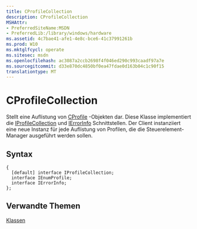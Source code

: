 ```yaml
---
title: CProfileCollection
description: CProfileCollection
MSHAttr:
- PreferredSiteName:MSDN
- PreferredLib:/library/windows/hardware
ms.assetid: 4c7bae41-afe1-4e8c-bce6-41c37991261b
ms.prod: W10
ms.mktglfcycl: operate
ms.sitesec: msdn
ms.openlocfilehash: ac3087a2ccb2698f4f046ed290c993caadf97a7e
ms.sourcegitcommit: d33e870dc4850bf0ea47fdae0d163b04c1c90f15
translationtype: MT
---
```

# <a name="cprofilecollection"></a>CProfileCollection


Stellt eine Auflistung von [CProfile](cprofile.md) -Objekten dar. Diese Klasse implementiert die [IProfileCollection](iprofilecollection.md) und [IErrorInfo](http://go.microsoft.com/fwlink/p/?linkid=217161) Schnittstellen. Der Client instanziiert eine neue Instanz für jede Auflistung von Profilen, die die Steuerelement-Manager ausgeführt werden sollen.

## <a name="syntax"></a>Syntax


``` syntax
{
  [default] interface IProfileCollection;
  interface IEnumProfile;
  interface IErrorInfo;
};
```

## <a name="related-topics"></a>Verwandte Themen


[Klassen](classes.md)

 

 







